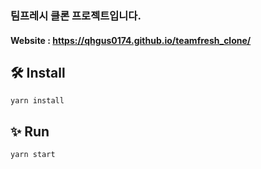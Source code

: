 ### 팀프레시 클론 프로젝트입니다.


#### Website : https://qhgus0174.github.io/teamfresh_clone/


## 🛠 Install
```
yarn install
```

## ✨ Run
```
yarn start
```

